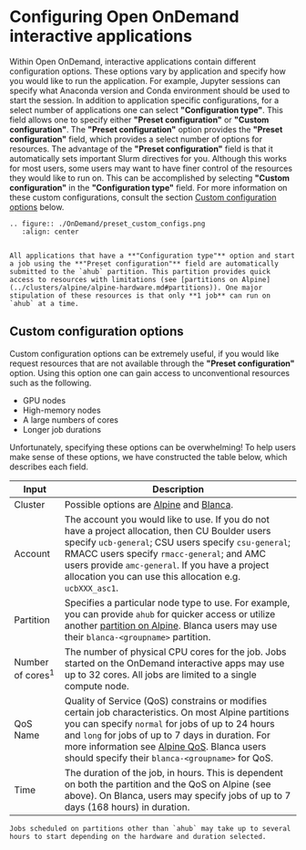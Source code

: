 # Configuring Open OnDemand interactive applications

Within Open OnDemand, interactive applications contain different configuration options. These options vary by application and specify how you would like to run the application. For example, Jupyter sessions can specify what Anaconda version and Conda environment should be used to start the session. In addition to application specific configurations, for a select number of applications one can select **"Configuration type"**. This field allows one to specify either **"Preset configuration"** or **"Custom configuration"**. The **"Preset configuration"** option provides the **"Preset configuration"** field, which provides a select number of options for resources. The advantage of the **"Preset configuration"** field is that it automatically sets important Slurm directives for you. Although this works for most users, some users may want to have finer control of the resources they would like to run on. This can be accomplished by selecting **"Custom configuration"** in the **"Configuration type"** field. For more information on these custom configurations, consult the section [Custom configuration options](#custom-configuration-options) below. 

```{eval-rst}
.. figure:: ./OnDemand/preset_custom_configs.png
   :align: center
```

```{important}

All applications that have a **"Configuration type"** option and start a job using the **"Preset configuration"** field are automatically submitted to the `ahub` partition. This partition provides quick access to resources with limitations (see [partitions on Alpine](../clusters/alpine/alpine-hardware.md#partitions)). One major stipulation of these resources is that only **1 job** can run on `ahub` at a time. 

```

## Custom configuration options

Custom configuration options can be extremely useful, if you would like request resources that are not available through the **"Preset configuration"** option. Using this option one can gain access to unconventional resources such as the following. 

* GPU nodes
* High-memory nodes
* A large numbers of cores
* Longer job durations

Unfortunately, specifying these options can be overwhelming! To help users make sense of these options, we have constructed the table below, which describes each field. 

| Input | Description |
| --- | ----------- |
| Cluster | Possible options are [Alpine](../clusters/alpine/index.md) and [Blanca](../clusters/blanca/blanca.md).  |
| Account | The account you would like to use. If you do not have a project allocation, then CU Boulder users specify `ucb-general`; CSU users specify `csu-general`; RMACC users specify `rmacc-general`; and AMC users provide `amc-general`. If you have a project allocation you can use this allocation e.g. `ucbXXX_asc1`. |
| Partition | Specifies a particular node type to use. For example, you can provide `ahub` for quicker access or utilize another [partition on Alpine](../clusters/alpine/alpine-hardware.md#partitions).  Blanca users may use their `blanca-<groupname>` partition.  |
| Number of cores<sup>1</sup> | The number of physical CPU cores for the job. Jobs started on the OnDemand interactive apps may use up to 32 cores.  All jobs are limited to a single compute node. |
| QoS Name | Quality of Service (QoS) constrains or modifies certain job characteristics. On most Alpine partitions you can specify `normal` for jobs of up to 24 hours and `long` for jobs of up to 7 days in duration. For more information see [Alpine QoS](../clusters/alpine/alpine-hardware.md#quality-of-service-qos). Blanca users should specify their `blanca-<groupname>` for QoS. |
| Time| The duration of the job, in hours. This is dependent on both the partition and the QoS on Alpine (see above).  On Blanca, users may specify jobs of up to 7 days (168 hours) in duration. |

```{warning}
Jobs scheduled on partitions other than `ahub` may take up to several hours to start depending on the hardware and duration selected.
```

